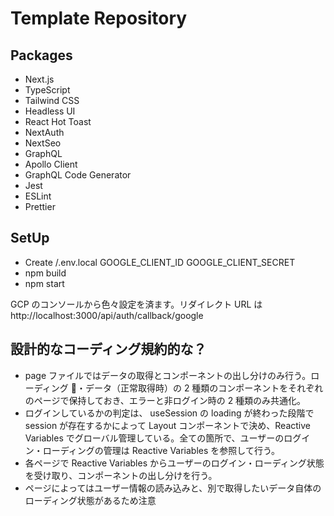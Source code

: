 # Template Repository

## Packages

- Next.js
- TypeScript
- Tailwind CSS
- Headless UI
- React Hot Toast
- NextAuth
- NextSeo
- GraphQL
- Apollo Client
- GraphQL Code Generator
- Jest
- ESLint
- Prettier

## SetUp

- Create /.env.local
  GOOGLE_CLIENT_ID
  GOOGLE_CLIENT_SECRET
- npm build
- npm start

GCP のコンソールから色々設定を済ます。リダイレクト URL は http://localhost:3000/api/auth/callback/google

## 設計的なコーディング規約的な？

- page ファイルではデータの取得とコンポーネントの出し分けのみ行う。ローディング ・データ（正常取得時）の 2 種類のコンポーネントをそれぞれのページで保持しておき、エラーと非ログイン時の 2 種類のみ共通化。
- ログインしているかの判定は、 useSession の loading が終わった段階で session が存在するかによって Layout コンポーネントで決め、Reactive Variables でグローバル管理している。全ての箇所で、ユーザーのログイン・ローディングの管理は Reactive Variables を参照して行う。
- 各ページで Reactive Variables からユーザーのログイン・ローディング状態を受け取り、コンポーネントの出し分けを行う。
- ページによってはユーザー情報の読み込みと、別で取得したいデータ自体のローディング状態があるため注意
